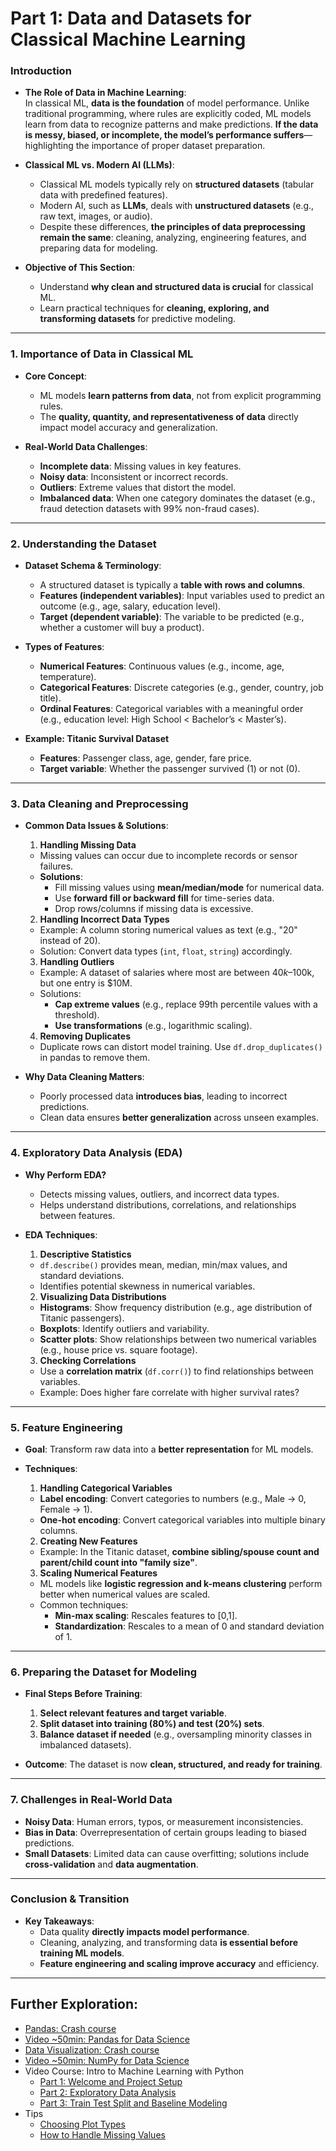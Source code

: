 # **Part 1: Data and Datasets for Classical Machine Learning**  

### **Introduction**  

- **The Role of Data in Machine Learning**:  
  In classical ML, **data is the foundation** of model performance. Unlike traditional programming, where rules are explicitly coded, ML models learn from data to recognize patterns and make predictions. **If the data is messy, biased, or incomplete, the model’s performance suffers**—highlighting the importance of proper dataset preparation.  

- **Classical ML vs. Modern AI (LLMs)**:  
  - Classical ML models typically rely on **structured datasets** (tabular data with predefined features).  
  - Modern AI, such as **LLMs**, deals with **unstructured datasets** (e.g., raw text, images, or audio).  
  - Despite these differences, **the principles of data preprocessing remain the same**: cleaning, analyzing, engineering features, and preparing data for modeling.  

- **Objective of This Section**:  
  - Understand **why clean and structured data is crucial** for classical ML.  
  - Learn practical techniques for **cleaning, exploring, and transforming datasets** for predictive modeling.  

---

### **1. Importance of Data in Classical ML**  

- **Core Concept**:  
  - ML models **learn patterns from data**, not from explicit programming rules.  
  - The **quality, quantity, and representativeness of data** directly impact model accuracy and generalization.  

- **Real-World Data Challenges**:  
  - **Incomplete data**: Missing values in key features.  
  - **Noisy data**: Inconsistent or incorrect records.  
  - **Outliers**: Extreme values that distort the model.  
  - **Imbalanced data**: When one category dominates the dataset (e.g., fraud detection datasets with 99% non-fraud cases).  

 

---

### **2. Understanding the Dataset**  

- **Dataset Schema & Terminology**:  
  - A structured dataset is typically a **table with rows and columns**.  
  - **Features (independent variables)**: Input variables used to predict an outcome (e.g., age, salary, education level).  
  - **Target (dependent variable)**: The variable to be predicted (e.g., whether a customer will buy a product).  

- **Types of Features**:  
  - **Numerical Features**: Continuous values (e.g., income, age, temperature).  
  - **Categorical Features**: Discrete categories (e.g., gender, country, job title).  
  - **Ordinal Features**: Categorical variables with a meaningful order (e.g., education level: High School < Bachelor’s < Master’s).  

- **Example: Titanic Survival Dataset**  
  - **Features**: Passenger class, age, gender, fare price.  
  - **Target variable**: Whether the passenger survived (1) or not (0).  

---

### **3. Data Cleaning and Preprocessing**  

- **Common Data Issues & Solutions**:  

  1. **Handling Missing Data**  
  - Missing values can occur due to incomplete records or sensor failures.  
  - **Solutions**:  
    - Fill missing values using **mean/median/mode** for numerical data.  
    - Use **forward fill or backward fill** for time-series data.  
    - Drop rows/columns if missing data is excessive.  

  2. **Handling Incorrect Data Types**  
  - Example: A column storing numerical values as text (e.g., "20" instead of 20).  
  - Solution: Convert data types (`int`, `float`, `string`) accordingly.  

  3. **Handling Outliers**  
  - Example: A dataset of salaries where most are between $40k–$100k, but one entry is $10M.  
  - Solutions:  
    - **Cap extreme values** (e.g., replace 99th percentile values with a threshold).  
    - **Use transformations** (e.g., logarithmic scaling).  

  4. **Removing Duplicates**  
  - Duplicate rows can distort model training. Use `df.drop_duplicates()` in pandas to remove them.  

- **Why Data Cleaning Matters**:  
  - Poorly processed data **introduces bias**, leading to incorrect predictions.  
  - Clean data ensures **better generalization** across unseen examples.  

---

### **4. Exploratory Data Analysis (EDA)**  

- **Why Perform EDA?**  
  - Detects missing values, outliers, and incorrect data types.  
  - Helps understand distributions, correlations, and relationships between features.  

- **EDA Techniques**:  

  1. **Descriptive Statistics**  
  - `df.describe()` provides mean, median, min/max values, and standard deviations.  
  - Identifies potential skewness in numerical variables.  

  2. **Visualizing Data Distributions**  
  - **Histograms**: Show frequency distribution (e.g., age distribution of Titanic passengers).  
  - **Boxplots**: Identify outliers and variability.  
  - **Scatter plots**: Show relationships between two numerical variables (e.g., house price vs. square footage).  

  3. **Checking Correlations**  
  - Use a **correlation matrix** (`df.corr()`) to find relationships between variables.  
  - Example: Does higher fare correlate with higher survival rates?  

---

### **5. Feature Engineering**  

- **Goal**: Transform raw data into a **better representation** for ML models.  

- **Techniques**:  

  1. **Handling Categorical Variables**  
  - **Label encoding**: Convert categories to numbers (e.g., Male → 0, Female → 1).  
  - **One-hot encoding**: Convert categorical variables into multiple binary columns.  

  2. **Creating New Features**  
  - Example: In the Titanic dataset, **combine sibling/spouse count and parent/child count into "family size"**.  

  3. **Scaling Numerical Features**  
  - ML models like **logistic regression and k-means clustering** perform better when numerical values are scaled.  
  - Common techniques:  
    - **Min-max scaling**: Rescales features to [0,1].  
    - **Standardization**: Rescales to a mean of 0 and standard deviation of 1.  

---

### **6. Preparing the Dataset for Modeling**  

- **Final Steps Before Training**:  
  1. **Select relevant features and target variable**.  
  2. **Split dataset into training (80%) and test (20%) sets**.  
  3. **Balance dataset if needed** (e.g., oversampling minority classes in imbalanced datasets).  

- **Outcome**: The dataset is now **clean, structured, and ready for training**.  

---

### **7. Challenges in Real-World Data**  

- **Noisy Data**: Human errors, typos, or measurement inconsistencies.  
- **Bias in Data**: Overrepresentation of certain groups leading to biased predictions.  
- **Small Datasets**: Limited data can cause overfitting; solutions include **cross-validation** and **data augmentation**.  

---

### **Conclusion & Transition**  

- **Key Takeaways**:  
  - Data quality **directly impacts model performance**.  
  - Cleaning, analyzing, and transforming data **is essential before training ML models**.  
  - **Feature engineering and scaling improve accuracy** and efficiency.  


---
## Further Exploration: 

- [Pandas: Crash course](https://www.kaggle.com/learn/pandas)
- [Video ~50min: Pandas for Data Science](https://www.youtube.com/watch?v=Yp3fccNNfjQ)
- [Data Visualization: Crash course](https://www.kaggle.com/learn/data-visualization)
- [Video ~50min: NumPy for Data Science](https://www.youtube.com/watch?v=EmA_TuC2Vdk)
- Video Course: Intro to Machine Learning with Python
  - [Part 1: Welcome and Project Setup](https://youtu.be/rdaG53khzv0)
  - [Part 2: Exploratory Data Analysis](https://youtu.be/6BagRiSY1ds)
  - [Part 3: Train Test Split and Baseline Modeling](https://youtu.be/MufPx3L7nXM)
- Tips
  - [Choosing Plot Types](https://www.kaggle.com/code/alexisbcook/choosing-plot-types-and-custom-styles)
  - [How to Handle Missing Values](https://www.kaggle.com/code/alexisbcook/missing-values)




<!-- 
---
## Visualization: [Choosing Plot Types](https://www.kaggle.com/code/alexisbcook/choosing-plot-types-and-custom-styles) 

- Trends - A trend is defined as a pattern of change.
  - `sns.lineplot` - Line charts are best to show trends over a period of time, and multiple lines can be used to show trends in more than one group.
- Relationship - There are many different chart types that you can use to understand relationships between variables in your data.
  - sns.barplot - Bar charts are useful for comparing quantities corresponding to different groups.
  - sns.heatmap - Heatmaps can be used to find color-coded patterns in tables of numbers.
  - sns.scatterplot - Scatter plots show the relationship between two continuous variables; if color-coded, we can also show the relationship with a third categorical variable.
- Distribution - We visualize distributions to show the possible values that we can expect to see in a variable, along with how likely they are.
  - sns.histplot - Histograms show the distribution of a single numerical variable.
  - sns.kdeplot - KDE plots (or 2D KDE plots) show an estimated, smooth distribution of a single numerical variable (or two numerical variables).
  - sns.jointplot - This command is useful for simultaneously displaying a 2D KDE plot with the corresponding KDE plots for each individual variable.


<img src="./visualization.png" width="50%"> 
-->